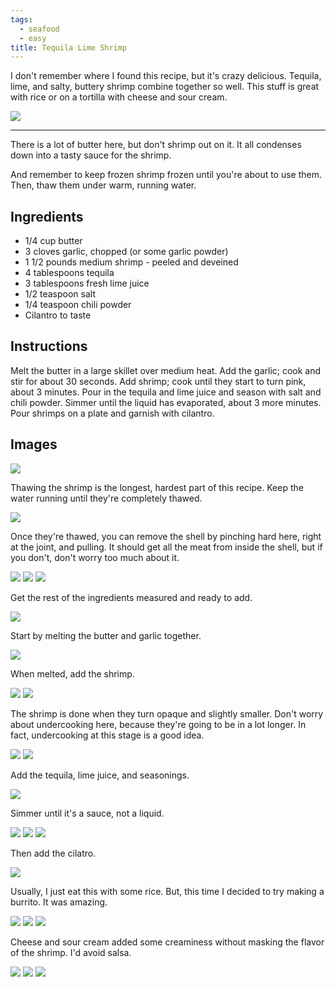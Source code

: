 ```yaml
---
tags:
  - seafood
  - easy
title: Tequila Lime Shrimp
---
```


I don't remember where I found this recipe, but it's crazy delicious. Tequila,
lime, and salty, buttery shrimp combine together so well. This stuff is great
with rice or on a tortilla with cheese and sour cream.

![](/recipe/2015/05/31/tequila-lime-shrimp/title.jpg)

---

There is a lot of butter here, but don't shrimp out on it. It all condenses
down into a tasty sauce for the shrimp.

And remember to keep frozen shrimp frozen until you're about to use them. Then,
thaw them under warm, running water.

## Ingredients

* 1/4 cup butter
* 3 cloves garlic, chopped (or some garlic powder)
* 1 1/2 pounds medium shrimp - peeled and deveined
* 4 tablespoons tequila
* 3 tablespoons fresh lime juice
* 1/2 teaspoon salt
* 1/4 teaspoon chili powder
* Cilantro to taste

## Instructions

Melt the butter in a large skillet over medium heat. Add the garlic; cook and
stir for about 30 seconds. Add shrimp; cook until they start to turn pink,
about 3 minutes. Pour in the tequila and lime juice and season with salt and
chili powder. Simmer until the liquid has evaporated, about 3 more minutes.
Pour shrimps on a plate and garnish with cilantro.

## Images

![](ingredients.jpg)

Thawing the shrimp is the longest, hardest part of this recipe. Keep the water
running until they're completely thawed.

![](thaw-shrimp-1.jpg)

Once they're thawed, you can remove the shell by pinching hard here, right at
the joint, and pulling. It should get all the meat from inside the shell, but
if you don't, don't worry too much about it.

![](thaw-shrimp-3.jpg)
![](thaw-shrimp-4.jpg)
![](thaw-shrimp-5.jpg)

Get the rest of the ingredients measured and ready to add.

![](ingredients-2.jpg)

Start by melting the butter and garlic together.

![](cook-shrimp-1.jpg)

When melted, add the shrimp.

![](cook-shrimp-2.jpg)
![](cook-shrimp-3.jpg)

The shrimp is done when they turn opaque and slightly smaller. Don't worry
about undercooking here, because they're going to be in a lot longer. In fact,
undercooking at this stage is a good idea.

![](cook-shrimp-4.jpg)
![](cook-shrimp-5.jpg)

Add the tequila, lime juice, and seasonings.

![](cook-sauce-1.jpg)

Simmer until it's a sauce, not a liquid.

![](cook-sauce-2.jpg)
![](cook-sauce-3.jpg)
![](cook-sauce-4.jpg)

Then add the cilatro.

![](cook-sauce-5.jpg)

Usually, I just eat this with some rice. But, this time I decided to try making
a burrito. It was amazing.

![](burritos-1.jpg)
![](burritos-2.jpg)
![](burritos-3.jpg)

Cheese and sour cream added some creaminess without masking the flavor of the shrimp.
I'd avoid salsa.

![](burritos-4.jpg)
![](burritos-5.jpg)
![](burritos-6.jpg)

